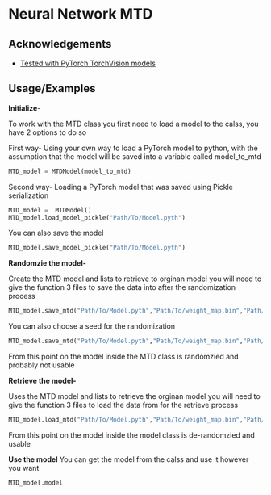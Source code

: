 # Neural Network MTD

## Acknowledgements


 - [Tested with PyTorch TorchVision models](https://pytorch.org/vision/0.8/models.html)
 



## Usage/Examples

**Initialize**- 

To work with the MTD class you first need to load a model to the calss, you have 2 options to do so

First way- 
Using your own way to load a PyTorch model to python, with the assumption that the model will be saved into a variable called model_to_mtd  
```python
MTD_model = MTDModel(model_to_mtd)
```

Second way- 
Loading a PyTorch model that was saved using Pickle serialization 
```python
MTD_model =  MTDModel()
MTD_model.load_model_pickle("Path/To/Model.pyth")
```

You can also save the model 

```python
MTD_model.save_model_pickle("Path/To/Model.pyth")
```

**Randomzie the model-**

Create the MTD model and lists to retrieve  to orginan model
you will need to give the function 3 files to save the data into after the randomization process
```python
MTD_model.save_mtd("Path/To/Model.pyth","Path/To/weight_map.bin","Path/To/model_map.bin")
```

You can also choose a seed for the randomization

```python
MTD_model.save_mtd("Path/To/Model.pyth","Path/To/weight_map.bin","Path/To/model_map.bin",123456789)
```

From this point on the model inside the MTD class is randomzied and probably not usable

**Retrieve  the model-**

Uses the MTD model and lists to retrieve  the orginan model
you will need to give the function 3 files to load the data from for the retrieve  process
```python
MTD_model.load_mtd("Path/To/Model.pyth","Path/To/weight_map.bin","Path/To/model_map.bin")
```

From this point on the model inside the model class is de-randomzied and usable

**Use the model**
You can get the model from the calss and use it however you want
```python
MTD_model.model
```